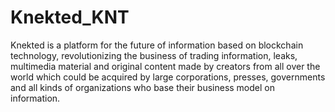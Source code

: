 # Knekted_KNT
Knekted is a platform for the future of information based on blockchain technology, revolutionizing the business of trading information, leaks, multimedia material and original content made by creators from all over the world which could be acquired by large corporations, presses, governments and all kinds of organizations who base their business model on information.
